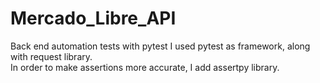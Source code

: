 # Mercado_Libre_API
Back end automation tests with pytest
I used pytest as framework, along with request library.  
In order to make assertions more accurate, I add assertpy library.
